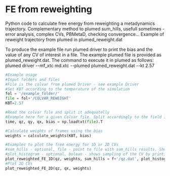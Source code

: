 # FE from reweighting

Python code to calculate free energy from reweighting a metadynamics trajectory. Complementary method to plumed sum_hills, usefull sometimes - error analysis, complex CVs, PBMetaD, checking convergence... 
Example of reweight trajectory from plumed in plumed_reweight.dat

To produce the example file run plumed driver to print the bias and the value of any CV of interest in a file.
The example plumed file is provided as plumed_reweight.dat.
The command to execute it in plumed as follows:
	plumed driver --mf_xtc md.xtc --plumed plumed_reweight.dat --kt 2.57 
 
```python
#Example usage
#Input folders and files
#File is the colvar from plumed Driver - see example Driver
#Set KBT according to the temperature of the simulation
fol = '/example_folder/'
file = fol+'/COLVAR_REWEIGHT'
KBT=2.57

#Read the colvar file and split it adequatelly 
#Example here for a given Colvar file. Split accordingly to the field in your Colvar.
time, qz, qy, qx, bias = np.loadtxt(file).T

#Calculate weights of frames using the bias
weights = calculate_weights(KBT, bias)

#Examples to plot the free energy for 1D or 2D CVs
#sum_hills - optional, file - point to file with sum_hills results. Shows comparison.
#plot_histogram - optional, bolean - shows sampling of the CV by printing the unweigthed histogram. 
plot_reweighted_FE_1D(qz, weights, sum_hills = f+'/qz.dat', plot_histogram=True)
#Plot 2D CVs
plot_reweighted_FE_2D(qz, qx, weights)
```

